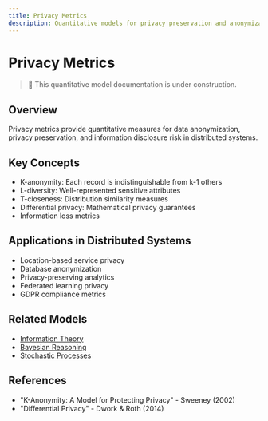 ```yaml
---
title: Privacy Metrics
description: Quantitative models for privacy preservation and anonymization
---
```


# Privacy Metrics

> 🚧 This quantitative model documentation is under construction.

## Overview
Privacy metrics provide quantitative measures for data anonymization, privacy preservation, and information disclosure risk in distributed systems.

## Key Concepts
- K-anonymity: Each record is indistinguishable from k-1 others
- L-diversity: Well-represented sensitive attributes
- T-closeness: Distribution similarity measures
- Differential privacy: Mathematical privacy guarantees
- Information loss metrics

## Applications in Distributed Systems
- Location-based service privacy
- Database anonymization
- Privacy-preserving analytics
- Federated learning privacy
- GDPR compliance metrics

## Related Models
- [Information Theory](../../architects-handbook/quantitative-analysis/information-theory.md)
- [Bayesian Reasoning](../../architects-handbook/quantitative-analysis/bayesian-reasoning.md)
- [Stochastic Processes](../../architects-handbook/quantitative-analysis/stochastic-processes.md)

## References
- "K-Anonymity: A Model for Protecting Privacy" - Sweeney (2002)
- "Differential Privacy" - Dwork & Roth (2014)